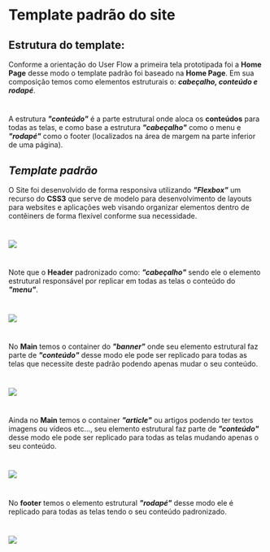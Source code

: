 # Template padrão do site

## Estrutura do template:
Conforme a orientação do User Flow a primeira tela prototipada foi a **Home Page** desse modo o template padrão foi baseado na **Home Page**. Em sua composição temos como elementos estruturais o: ***cabeçalho, conteúdo e rodapé***.
#
A estrutura ***"conteúdo"*** é a parte estrutural onde aloca os **conteúdos** para todas as telas, e como base a estrutura ***"cabeçalho"*** como o menu e ***"rodapé"*** como o footer (localizados na área de margem na parte inferior de uma página). 

 
## ***Template padrão***

 O Site foi desenvolvido de forma responsiva utilizando ***"Flexbox"*** um recurso do **CSS3** que serve de modelo para desenvolvimento de layouts para websites e aplicações web visando organizar elementos dentro de contêiners de forma flexível conforme sua necessidade.
 
 #

<img src="https://user-images.githubusercontent.com/86859418/174415194-7664f7ee-a460-4060-96a4-2d91021ddeb9.jpg">

#

Note que o **Header** padronizado como:  ***"cabeçalho"*** sendo ele o elemento estrutural responsável por replicar em todas as telas o conteúdo do ***"menu"***. 

#

<img src="https://user-images.githubusercontent.com/86859418/174416869-7ad8b628-0469-432e-8b0a-8946b38764ec.jpg">

#

No **Main** temos o container do ***"banner"*** onde seu elemento estrutural faz parte de ***"conteúdo"*** desse modo ele pode ser replicado para todas as telas que necessite deste padrão podendo apenas mudar o seu conteúdo. 

#

<img src="https://user-images.githubusercontent.com/86859418/174416890-35f54399-f891-4af3-bd0e-7478c224511b.jpg">

#

Ainda no **Main** temos o container ***"article"*** ou artigos podendo ter textos imagens ou vídeos etc..., seu elemento estrutural faz parte de ***"conteúdo"*** desse modo ele pode ser replicado para todas as telas mudando apenas o seu conteúdo. 

#

<img src="https://user-images.githubusercontent.com/86859418/174416904-25a9fb42-5584-406f-9727-36bcb5e7d857.jpg">

#

No **footer** temos o elemento estrutural ***"rodapé"*** desse modo ele é replicado para todas as telas tendo o seu conteúdo padronizado. 

#

<img src="https://user-images.githubusercontent.com/86859418/174416910-f28889f6-0204-409f-a083-d85c563de319.jpg">
